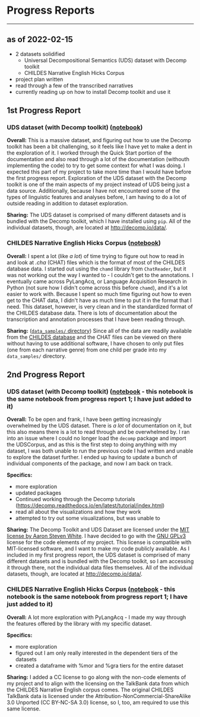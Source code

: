 # Progress Reports

---

## as of 2022-02-15

- 2 datasets solidified
	- Universal Decompositional Semantics (UDS) dataset with Decomp toolkit
	- CHILDES Narrative English Hicks Corpus
- project plan written
- read through a few of the transcribed narratives
- currently reading up on how to install Decomp toolkit and use it

## 1st Progress Report

### UDS dataset (with Decomp toolkit) ([notebook](https://github.com/Data-Science-for-Linguists-2022/UDS-child-speech/blob/main/uds_initial_exploration.ipynb))

**Overall:** This is a massive dataset, and figuring out how to use the Decomp toolkit has been a bit challenging, so it feels like I have yet to make a dent in the exploration of it. I worked through the Quick Start portion of the documentation and also read through a lot of the documentation (withouth implementing the code) to try to get some context for what I was doing. I expected this part of my project to take more time than I would have before the first progress report. Exploration of the UDS dataset with the Decomp toolkit is one of the main aspects of my project instead of UDS being just a data source. Additionally, because I have not encountered some of the types of linguistic features and analyses before, I am having to do a lot of outside reading in addition to dataset exploration.

**Sharing:** The UDS dataset is comprised of many different datasets and is bundled with the Decomp toolkit, which I have installed using `pip`. All of the individual datasets, though, are located at <http://decomp.io/data/>. 

### CHILDES Narrative English Hicks Corpus ([notebook](https://github.com/Data-Science-for-Linguists-2022/UDS-child-speech/blob/main/hicks_initial_exploration.ipynb))

**Overall:** I spent a lot (like *a lot*) of time trying to figure out how to read in and look at *.cha* (CHAT) files which is the format of most of the CHILDES database data. I started out using the `chamd` library from `ChatReader`, but it was not working out the way I wanted to - I couldn't get to the annotations. I eventually came across PyLangAcq, or Language Acquisition Research in Python (not sure how I didn't come across this before `chamd`), and it's a lot easier to work with. Because I spent so much time figuring out how to even get to the CHAT data, I didn't have as much time to put it in the format that I need. This dataset, however, is very clean and in the standardized format of the CHILDES database data. There is lots of documentation about the transcription and annotation processes that I have been reading through.

**Sharing:** ([`data_samples/` directory](https://github.com/Data-Science-for-Linguists-2022/UDS-child-speech/tree/main/data_samples)) Since all of the data are readily available from the [CHILDES database](https://childes.talkbank.org/access/Eng-NA/Hicks.html) and the CHAT files can be viewed on there without having to use additional software, I have chosen to only put files (one from each narrative genre) from one child per grade into my `data_samples/` directory. 

## 2nd Progress Report

### UDS dataset (with Decomp toolkit) ([notebook](https://github.com/Data-Science-for-Linguists-2022/UDS-child-speech/blob/main/uds_initial_exploration.ipynb) - this notebook is the same notebook from progress report 1; I have just added to it)

**Overall:** To be open and frank, I have been getting increasingly overwhelmed by the UDS dataset. There is *a lot* of documentation on it, but this also means there is a lot to read through and be overwhelmed by. I ran into an issue where I could no longer load the `decomp` package and import the UDSCorpus, and as this is the first step to doing anything with my dataset, I was both unable to run the previous code I had written and unable to explore the dataset further. I ended up having to update a bunch of individual components of the package, and now I am back on track.

**Specifics:**

- more exploration
- updated packages
- Continued working through the Decomp tutorials (<https://decomp.readthedocs.io/en/latest/tutorial/index.html>)
- read all about the visualizations and how they work
- attempted to try out some visualizations, but was unable to

**Sharing:** The Decomp Toolkit and UDS Dataset are licensed under the [MIT license by Aaron Steven White](https://github.com/decompositional-semantics-initiative/decomp/blob/master/LICENSE). I have decided to go with the [GNU GPLv3](https://github.com/Data-Science-for-Linguists-2022/UDS-child-speech/blob/main/LICENSE.md) license for the code elements of my project. This license is compatible with MIT-licensed software, and I want to make my code publicly available. As I included in my first progress report, the UDS dataset is comprised of many different datasets and is bundled with the Decomp toolkit, so I am accessing it through there, not the individual data files themselves. All of the individual datasets, though, are located at <http://decomp.io/data/>. 

### CHILDES Narrative English Hicks Corpus ([notebook](https://github.com/Data-Science-for-Linguists-2022/UDS-child-speech/blob/main/hicks_initial_exploration.ipynb) - this notebook is the same notebook from progress report 1; I have just added to it)

**Overall:** A lot more exploration with PyLangAcq - I made my way through the features offered by the library with my specific dataset. 

**Specifics:**

- more exploration
- figured out I am only really interested in the dependent tiers of the datasets 
- created a dataframe with %mor and %gra tiers for the entire dataset

**Sharing:** I added a CC license to go along with the non-code elements of my project and to align with the licensing on the TalkBank data from which the CHILDES Narrative English corpus comes. The original CHILDES TalkBank data is licensed under the Attribution-NonCommercial-ShareAlike 3.0 Unported (CC BY-NC-SA 3.0) license, so I, too, am required to use this same license. 